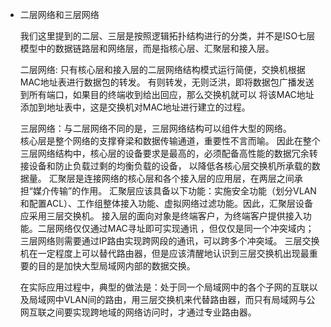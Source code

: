 - 二层网络和三层网络
    
    我们这里提到的二层、三层是按照逻辑拓扑结构进行的分类，并不是ISO七层模型中的数据链路层和网络层，而是指核心层、汇聚层和接入层。
    
    二层网络: 只有核心层和接入层的二层网络结构模式运行简便，交换机根据MAC地址表进行数据包的转发。
    有则转发，无则泛洪，即将数据包广播发送到所有端口，如果目的终端收到给出回应，那么交换机就可以
    将该MAC地址添加到地址表中，这是交换机对MAC地址进行建立的过程。
    
    三层网络：与二层网络不同的是，三层网络结构可以组件大型的网络。   
     核心层是整个网络的支撑脊梁和数据传输通道，重要性不言而喻。
     因此在整个三层网络结构中，核心层的设备要求是最高的，必须配备高性能的数据冗余转接设备和防止负载过剩的均衡负载的设备，
     以降低各核心层交换机所承载的数据量。
     汇聚层是连接网络的核心层和各个接入层的应用层，在两层之间承担“媒介传输”的作用。
     汇聚层应该具备以下功能：实施安全功能（划分VLAN和配置ACL）、工作组整体接入功能、虚拟网络过滤功能。因此，汇聚层设备应采用三层交换机。
     接入层的面向对象是终端客户，为终端客户提供接入功能。二层网络仅仅通过MAC寻址即可实现通讯 ，但仅仅是同一个冲突域内；三层网络则需要通过IP路由实现跨网段的通讯，可以跨多个冲突域。
     三层交换机在一定程度上可以替代路由器，但是应该清醒地认识到三层交换机出现最重要的目的是加快大型局域网内部的数据交换。
     
     在实际应用过程中，典型的做法是：处于同一个局域网中的各个子网的互联以及局域网中VLAN间的路由，用三层交换机来代替路由器，而只有局域网与公网互联之间要实现跨地域的网络访问时，才通过专业路由器。
